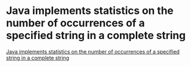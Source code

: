 # Java implements statistics on the number of occurrences of a specified string in a complete string
[Java implements statistics on the number of occurrences of a specified string in a complete string](https://aiwithcloud.com/2022/09/16/java_implements_statistics_on_the_number_of_occurrences_of_a_specified_string_in_a_complete_string/)